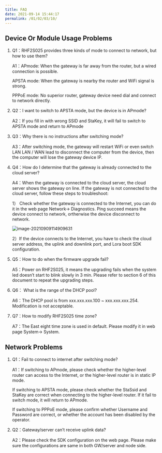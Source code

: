 ```yaml
---
title: FAQ
date: 2021-09-14 15:44:17
permalink: /01/02/03/10/
---
```

## Device Or Module Usage Problems

1. Q1：RHF2S025 provides three kinds of mode to connect to network, but how to use them? 

   A1：APmode: When the gateway is far away from the router, but a wired connection is possible. 

   APSTA mode: When the gateway is nearby the router and WiFi signal is strong. 

   PPPoE mode: No superior router, gateway device need dial and connect to network directly.

2. Q2：I want to switch to APSTA mode, but the device is in APmode? 

   A2：If you fill in with wrong SSID and StaKey, it will fail to switch to APSTA mode and return to APmode

3. Q3：Why there is no instructions after switching mode? 

   A3：After switching mode, the gateway will restart WiFi or even switch LAN LAN / WAN lead to disconnect the computer from the device, then the computer will lose the gateway device IP.

4. Q4：How do I determine that the gateway is already connected to the cloud server? 

   A4：When the gateway is connected to the cloud server, the cloud server shows the gateway on line. If the gateway is not connected to the cloud server, follow these steps to troubleshoot: 

   1） Check whether the gateway is connected to the Internet, you can do it in the web page Network-> Diagnostics. Ping succeed means the device connect to network, ortherwise the device disconnect to network.

   ![image-20210909114909631](https://wiki.risinghf.com/upload/img/c281ce8cfb555e20a771c96136f18e60.png)

   2）If the device connects to the Internet, you have to check the cloud server address, the uplink and downlink port, and Lora boot SDK configuration.

5. Q5：How to do when the firmware upgrade fail? 

   A5：Power on RHF2S025, it means the upgrading fails when the system led doesn’t start to blink slowly in 3 min. Please refer to section 6 of this document to repeat the upgrading steps.

6. Q6： What is the range of the DHCP pool? 

   A6：The DHCP pool is from xxx.xxx.xxx.100 ~ xxx.xxx.xxx.254. Modification is not acceptable.

7. Q7：How to modify RHF2S025 time zone? 

   A7：The East eight time zone is used in default. Please modify it in web page System-> System.

## Network Problems

1. Q1：Fail to connect to internet after switching mode? 

   A1：If switching to APmode, please check whether the higher-level router can access to the Internet, or the higher-level router is in static IP mode. 

   If switching to APSTA mode, please check whether the StaSsid and StaKey are correct when connecting to the higher-level router. If it fail to switch mode, it will return to APmode.

   If switching to PPPoE mode, please confirm whether Username and Password are correct, or whether the account has been disabled by the operator.

2. Q2：Gateway/server can’t receive uplink data? 

   A2：Please check the SDK configuration on the web page. Please make sure the configurations are same in both GW/server and node side.

